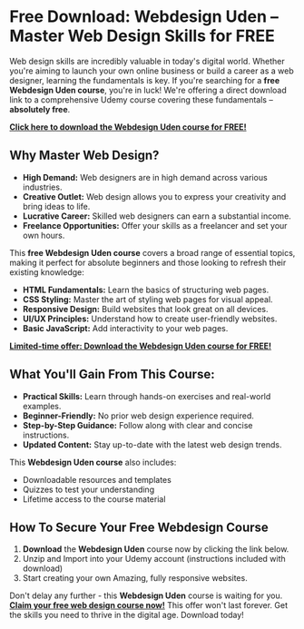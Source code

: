 # Free Download: Webdesign Uden – Master Web Design Skills for FREE

Web design skills are incredibly valuable in today's digital world. Whether you're aiming to launch your own online business or build a career as a web designer, learning the fundamentals is key. If you're searching for a **free Webdesign Uden course**, you're in luck! We're offering a direct download link to a comprehensive Udemy course covering these fundamentals – **absolutely free**.

[**Click here to download the Webdesign Uden course for FREE!**](https://udemywork.com/webdesign-uden)

## Why Master Web Design?

*   **High Demand:** Web designers are in high demand across various industries.
*   **Creative Outlet:** Web design allows you to express your creativity and bring ideas to life.
*   **Lucrative Career:** Skilled web designers can earn a substantial income.
*   **Freelance Opportunities:** Offer your skills as a freelancer and set your own hours.

This **free Webdesign Uden course** covers a broad range of essential topics, making it perfect for absolute beginners and those looking to refresh their existing knowledge:

*   **HTML Fundamentals:** Learn the basics of structuring web pages.
*   **CSS Styling:** Master the art of styling web pages for visual appeal.
*   **Responsive Design:** Build websites that look great on all devices.
*   **UI/UX Principles:** Understand how to create user-friendly websites.
*   **Basic JavaScript:** Add interactivity to your web pages.

[**Limited-time offer: Download the Webdesign Uden course for FREE!**](https://udemywork.com/webdesign-uden)

## What You'll Gain From This Course:

*   **Practical Skills:** Learn through hands-on exercises and real-world examples.
*   **Beginner-Friendly:** No prior web design experience required.
*   **Step-by-Step Guidance:** Follow along with clear and concise instructions.
*   **Updated Content:** Stay up-to-date with the latest web design trends.

This **Webdesign Uden course** also includes:

*   Downloadable resources and templates
*   Quizzes to test your understanding
*   Lifetime access to the course material

## How To Secure Your Free Webdesign Course

1.  **Download** the **Webdesign Uden** course now by clicking the link below.
2.  Unzip and Import into your Udemy account (instructions included with download)
3.  Start creating your own Amazing, fully responsive websites.

Don't delay any further - this **Webdesign Uden** course is waiting for you. [**Claim your free web design course now!**](https://udemywork.com/webdesign-uden) This offer won't last forever. Get the skills you need to thrive in the digital age. Download today!
